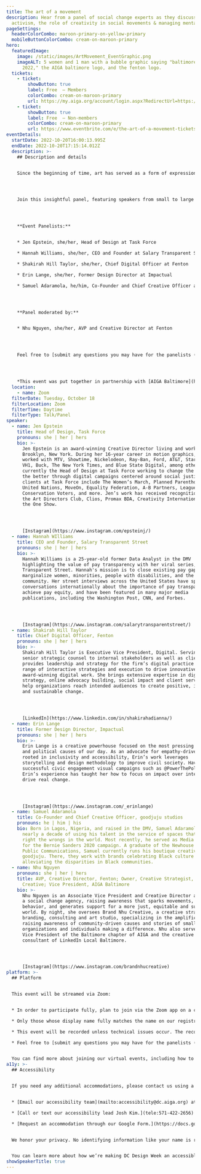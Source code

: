 ```yaml
---
title: The art of a movement
description: Hear from a panel of social change experts as they discuss art
  activism, the role of creativity in social movements & managing mental health.
pageSettings:
  headerColorCombo: maroon-primary-on-yellow-primary
  mobileButtonColorCombo: cream-on-maroon-primary
hero:
  featuredImage:
    image: /static/images/ArtMovement_EventGraphic.png
    imageALT: 5 women and 1 man with a bubble graphic saying "baltimore design month
      2022," the AIGA baltimore logo, and the fenton logo.
  tickets:
    - ticket:
        showButton: true
        label: Free  — Members
        colorCombo: cream-on-maroon-primary
        url: https://my.aiga.org/account/login.aspx?RedirectUrl=https://ikit.aiga.org/ikit_national_util/ikit-national-util-sso-redirect/?state=https%3A%2F%2Fdc.aiga.org%2Fevent%2Fthe-art-of-a-movement%2F%3Fredirect_source%3Deventbrite_register
    - ticket:
        showButton: true
        label: Free  — Non-members
        colorCombo: cream-on-maroon-primary
        url: https://www.eventbrite.com/e/the-art-of-a-movement-tickets-425472237917
eventDetails:
  startDate: 2022-10-20T16:00:13.995Z
  endDate: 2022-10-20T17:15:14.012Z
  description: >-
    ## Description and details


    Since the beginning of time, art has served as a form of expression that has a powerful capacity to visually communicate and reveal new perspectives and narratives. Sometimes art can be open for interpretation, while other times it can be seen as more direct and explicit. Because of the naturally expressive nature of art, artists and creatives are also often activists, devoting their talents towards bigger social causes and becoming advocates for change. From fighting for AIDS awareness to protesting government censorship, artists and creatives have always been at the forefront of social change movements throughout history. Their craft emboldening the message and amplifying voices of change through visual and emotional cues.




    Join this insightful panel, featuring speakers from small to large organizations with extensive experience in the social change space. They will touch on topics that explore the unique, but integral relationship between visual communication and social change as well as how both work interchangeably to bring ideas to life by communicating directly to the public. Additionally, the panelists will discuss how creative platforms have evolved over time, as well as how to allow for space to heal and recharge during such an unprecedented and turbulent era.




    **Event Panelists:**


    * Jen Epstein, she/her, Head of Design at Task Force

    * Hannah Williams, she/her, CEO and Founder at Salary Transparent Street

    * Shakirah Hill Taylor, she/her, Chief Digital Officer at Fenton

    * Erin Lange, she/her, Former Design Director at Impactual

    * Samuel Adaramola, he/him, Co-Founder and Chief Creative Officer at goodjuju studios




    **Panel moderated by:**


    * Nhu Nguyen, she/her, AVP and Creative Director at Fenton




    Feel free to [submit any questions you may have for the panelists (Google Form)](https://docs.google.com/forms/d/e/1FAIpQLSetwNYS_hv6fSAz5qjVBgehyW63v02UlCST01WL_LiofdvZvA/viewform) ahead of the event. 




    *This event was put together in partnership with [AIGA Baltimore](https://baltimore.aiga.org/) and [Fenton](https://fenton.com/).*
  location:
    - name: Zoom
  filterDate: Tuesday, October 18
  filterLocation: Zoom
  filterTime: Daytime
  filterType: Talk/Panel
speaker:
  - name: Jen Epstein
    title: Head of Design, Task Force
    pronouns: she | her | hers
    bio: >-
      Jen Epstein is an award-winning Creative Director living and working in
      Brooklyn, New York. During her 16-year career in motion graphics, she’s
      worked with MTV, Showtime, Nickelodeon, Ray-Ban, Ford, AT&T, Starbucks,
      VH1, Buck, The New York Times, and Blue State Digital, among others. She’s
      currently the Head of Design at Task Force working to change the world for
      the better through digital campaigns centered around social justice. Her
      clients at Task Force include The Women’s March, Planned Parenthood, The
      United Nations, MoveOn, Equality Federation, A-B Partners, League of
      Conservation Voters, and more. Jen’s work has received recognition from
      the Art Directors Club, Clios, Promax BDA, Creativity International, and
      the One Show.




      [Instagram](https://www.instagram.com/epsteinj/)
  - name: Hannah WIlliams
    title: CEO and Founder, Salary Transparent Street
    pronouns: she | her | hers
    bio: >-
      Hannah Williams is a 25-year-old former Data Analyst in the DMV
      highlighting the value of pay transparency with her viral series, Salary
      Transparent Street. Hannah's mission is to close existing pay gaps which
      marginalize women, minorities, people with disabilities, and the LGBTQ+
      community. Her street interviews across the United States have sparked
      conversations internationally about the importance of pay transparency to
      achieve pay equity, and have been featured in many major media
      publications, including the Washington Post, CNN, and Forbes.




      [Instagram](https://www.instagram.com/salarytransparentstreet/)
  - name: Shakirah Hill Taylor
    title: Chief Digital Officer, Fenton
    pronouns: she | her | hers
    bio: >-
      Shakirah Hill Taylor is Executive Vice President, Digital. Serving as
      senior strategic counsel to internal stakeholders as well as clients, she
      provides leadership and strategy for the firm’s digital practice on a wide
      range of interactive strategies and execution to drive innovative and
      award-winning digital work. She brings extensive expertise in digital
      strategy, online advocacy building, social impact and client service to
      help organizations reach intended audiences to create positive, impactful
      and sustainable change.




      [LinkedIn](https://www.linkedin.com/in/shakirahadianna/)
  - name: Erin Lange
    title: Former Design Director, Impactual
    pronouns: she | her | hers
    bio: >-
      Erin Lange is a creative powerhouse focused on the most pressing social
      and political causes of our day. As an advocate for empathy-driven design
      rooted in inclusivity and accessibility, Erin’s work leverages
      storytelling and design methodology to improve civil society. Having led
      successful civic engagement visual campaigns such as @PowerThePolls,
      Erin’s experience has taught her how to focus on impact over intent to
      drive real change.




      [Instagram](https://www.instagram.com/_erinlange)
  - name: Samuel Adaramola
    title: Co-Founder and Chief Creative Officer, goodjuju studios
    pronouns: he | him | his
    bio: Born in Lagos, Nigeria, and raised in the DMV, Samuel Adaramola has enjoyed
      nearly a decade of using his talent in the service of spaces that aim to
      right the wrongs in the world. Most recently, he served as Media Producer
      for the Bernie Sanders 2020 campaign. A graduate of the Newhouse School of
      Public Communications, Samuel currently runs his boutique creative studio,
      goodjuju. There, they work with brands celebrating Black culture and
      alleviating the disparities in Black communities.
  - name: Nhu Nguyen
    pronouns: she | her | hers
    title: AVP, Creative Director, Fenton; Owner, Creative Strategist, Brand Nhu
      Creative; Vice President, AIGA Baltimore
    bio: >-
      Nhu Nguyen is an Associate Vice President and Creative Director at Fenton,
      a social change agency, raising awareness that sparks movements, changes
      behavior, and generates support for a more just, equitable and sustainable
      world. By night, she oversees Brand Nhu Creative, a creative strategy,
      branding, consulting and art studio, specializing in the amplification of
      raising awareness of community-driven causes and stories of smaller
      organizations and individuals making a difference. Nhu also serves as the
      Vice President of the Baltimore chapter of AIGA and the creative
      consultant of LinkedIn Local Baltimore.




      [Instagram](https://www.instagram.com/brandnhucreative)
platform: >-
  ## Platform


  This event will be streamed via Zoom:


  * In order to participate fully, plan to join via the Zoom app on a computer, tablet, or mobile device with enough bandwidth to support viewing video.

  * Only those whose display name fully matches the name on our registration list will be admitted from the waiting room, to ensure only those who have registered for the event are able to attend — and to create space for intimate conversations.

  * This event will be recorded unless technical issues occur. The recordings will be shared in the [AIGA DC recordings archive](https://dc.aiga.org/introducing-the-aiga-dc-event-recordings-archive/) for AIGA members to rewatch or catch up on at a later date. If you’re not an AIGA Member, you can register for a membership on [the AIGA Membership website.](https://www.aiga.org/membership-community/aiga-membership/)

  * Feel free to [submit any questions you may have for the panelists (Google Form)](https://docs.google.com/forms/d/e/1FAIpQLSetwNYS_hv6fSAz5qjVBgehyW63v02UlCST01WL_LiofdvZvA/viewform) ahead of the event. You can also ask questions live during the event using the Q&A feature on Zoom. 


  You can find more about joining our virtual events, including how to connect, directions to troubleshoot, and information about our refund policy in our [FAQ](/faq/).
a11y: >-
  ## Accessibility


  If you need any additional accommodations, please contact us using a method that works best for you:


  * [Email our accessibility team](mailto:accessibility@dc.aiga.org) at accessibility@dc.aiga.org.

  * [Call or text our accessibility lead Josh Kim.](tele:571-422-2656)

  * [Request an accommodation through our Google Form.](https://docs.google.com/forms/d/e/1FAIpQLSe2l-FrPiSaZxPjIAOUadYn3axaz6SyloV42CWg-HF65TTy1w/viewform)


  We honor your privacy. No identifying information like your name is required to request an accommodation, and all details will be deleted once completed.


  You can learn more about how we’re making DC Design Week an accessible experience by visiting our [accessibility statement](/accessibility/).
showSpeakerTitle: true
---
```

